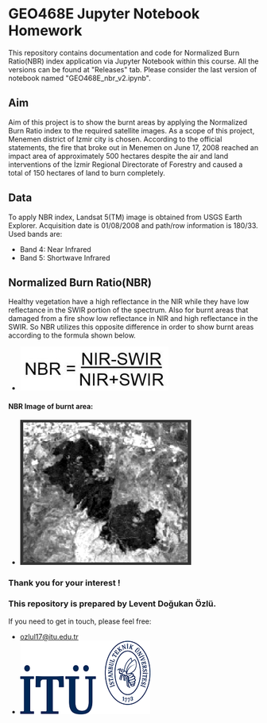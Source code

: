 # GEO468E Jupyter Notebook Homework
This repository contains documentation and code for Normalized Burn Ratio(NBR) index application via Jupyter Notebook within this course. All the versions can be found at "Releases" tab. Please consider the last version of notebook named "GEO468E_nbr_v2.ipynb".

## Aim
Aim of this project is to show the burnt areas by applying the Normalized Burn Ratio index to the required satellite images. As a scope of this project, Menemen district of Izmir city is chosen. According to the official statements, the fire that broke out in Menemen on June 17, 2008 reached an impact area of approximately 500 hectares despite the air and land interventions of the İzmir Regional Directorate of Forestry and caused a total of 150 hectares of land to burn completely.

## Data
To apply NBR index, Landsat 5(TM) image is obtained from USGS Earth Explorer. Acquisition date is 01/08/2008 and path/row information is 180/33. Used bands are:
- Band 4: Near Infrared 
- Band 5: Shortwave Infrared

## Normalized Burn Ratio(NBR)
Healthy vegetation have a high reflectance in the NIR while they have low reflectance in the SWIR portion of the spectrum. Also for burnt areas that damaged from a fire show low reflectance in NIR and high reflectance in the SWIR. So NBR utilizes this opposite difference in order to show burnt areas according to the formula shown below.
- ![NBR Formula](logo/NBR_formula.jpg)
#### NBR Image of burnt area:
- ![NBR_Image](logo/nbr.png)

### Thank you for your interest !
### This repository is prepared by Levent Doğukan Özlü.
If you need to get in touch, please feel free:
- ozlul17@itu.edu.tr
- ![ITU_Logo](logo/itu.png)
